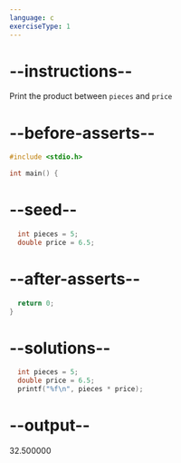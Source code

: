 ```yaml
---
language: c
exerciseType: 1
---
```


# --instructions--

Print the product between `pieces` and `price`

# --before-asserts--

```c
#include <stdio.h>

int main() {
```

# --seed--

```c
  int pieces = 5;
  double price = 6.5;
```

# --after-asserts--

```c
  return 0;
}
```

# --solutions--

```c
  int pieces = 5;
  double price = 6.5;
  printf("%f\n", pieces * price);
```

# --output--

32.500000
